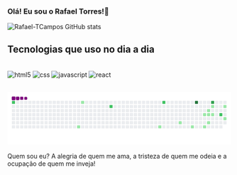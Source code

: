 
### Olá! Eu sou o Rafael Torres!👋


![Rafael-TCampos GitHub stats](https://github-readme-stats.vercel.app/api?username=Rafael-TCampos&show_icons=true&theme=radical)



## Tecnologias que uso no dia a dia

<div style="display: inline_block"><br>
 <img align="center" alt="html5" src="https://img.shields.io/badge/HTML5-E34F26?style=for-the-badge&logo=html5&logoColor=white"/>
 <img align="center" alt="css" src="https://img.shields.io/badge/CSS3-1572B6?style=for-the-badge&logo=css3&logoColor=white"/>
 <img align="center" alt="javascript" src="https://img.shields.io/badge/JavaScript-F7DF1E?style=for-the-badge&logo=javascript&logoColor=black"/>
 <img align="center" alt="react" src="https://img.shields.io/badge/React-20232A?style=for-the-badge&logo=react&logoColor=61DAFB"/>
 </div></br>

 ![snake gif](https://github.com/Rafael-TCampos/Rafael-TCampos/blob/output/github-contribution-grid-snake.gif)

 Quem sou eu? A alegria de quem me ama, a tristeza de quem me odeia e a ocupação de quem me inveja!
